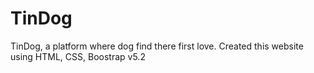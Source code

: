 # TinDog
TinDog, a platform where dog find there first love.
Created this website using HTML, CSS, Boostrap v5.2
